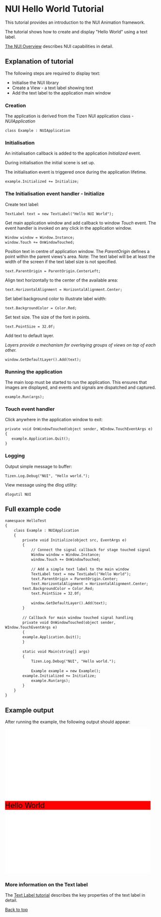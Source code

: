 <a name="0"></a>
# NUI Hello World Tutorial

This tutorial provides an introduction to the NUI Animation framework.

The tutorial shows how to create and display "Hello World" using a text label.

[The NUI Overview](NUIoverview.md) describes NUI capabilities in detail.

## Explanation of tutorial

The following steps are required to display text:

+ Initialise the NUI library
+ Create a View - a text label showing text
+ Add the text label to the application main window

### Creation

The application is derived from the Tizen NUI application class - _NUIApplication_

~~~{.cs}
class Example : NUIApplication
~~~

### Initialisation

An initialisation callback is added to the application _Initialized_ event.

During initialisation the initial scene is set up.

The initialisation event is triggered once during the application lifetime.

~~~{.cs}
example.Initialized += Initialize;
~~~

### The Initialisation event handler - Initialize

Create text label:

~~~{.cs}
TextLabel text = new TextLabel("Hello NUI World");
~~~

Get main application window and add callback to window _Touch_ event.
The event handler is invoked on any click in the application window.

~~~{.cs}
Window window = Window.Instance;
window.Touch += OnWindowTouched;
~~~

Position text in centre of application window. The _ParentOrigin_ defines a point
within the parent views's area. Note: The text label will be at least the
width of the screen if the text label size is not specified.

~~~{.cs}
text.ParentOrigin = ParentOrigin.CenterLeft;
~~~

Align text horizontally to the center of the available area:

~~~{.cs}
text.HorizontalAlignment = HorizontalAlignment.Center;
~~~

Set label background color to illustrate label width:

~~~{.cs}
text.BackgroundColor = Color.Red;
~~~

Set text size. The size of the font in points.

~~~{.cs}
text.PointSize = 32.0f;
~~~

Add text to default layer.

_Layers provide a mechanism for overlaying groups of views on top of each other._

~~~{.cs}
window.GetDefaultLayer().Add(text);
~~~

### Running the application

The main loop must be started to run the application. This ensures that images are displayed,
and events and signals are dispatched and captured.

~~~{.cs}
example.Run(args);
~~~

### Touch event handler

Click anywhere in the application window to exit:

~~~{.cs}
private void OnWindowTouched(object sender, WIndow.TouchEventArgs e)
{
   example.Application.Quit();
}
~~~

### Logging

Output simple message to buffer:

~~~{.cs}
Tizen.Log.Debug("NUI", "Hello world.");
~~~

View message using the dlog utility:

~~~
dlogutil NUI
~~~

## Full example code

~~~{.cs}
namespace HelloTest
{
    class Example : NUIApplication
    {
        private void Initialize(object src, EventArgs e)
        {
            // Connect the signal callback for stage touched signal
            Window window = Window.Instance;
            window.Touch += OnWindowTouched;

            // Add a simple text label to the main window
            TextLabel text = new TextLabel("Hello World");
            text.ParentOrigin = ParentOrigin.Center;
            text.HorizontalAlignment = HorizontalAlignment.Center;
	    text.BackgroundColor = Color.Red;
            text.PointSize = 32.0f;

            window.GetDefaultLayer().Add(text);
        }

        // Callback for main window touched signal handling
        private void OnWindowTouched(object sender, WIndow.TouchEventArgs e)
        {
	    example.Application.Quit();
        }

        static void Main(string[] args)
        {
            Tizen.Log.Debug("NUI", "Hello world.");

            Example example = new Example();
	    example.Initialized += Initialize;
            example.Run(args);
        }
    }
}
~~~

## Example output

After running the example, the following output should appear:

![ ](./Images/hello-world.png)

### More information on the Text label 

The [Text Label tutorial](text-label.md) describes the key properties of the text label in detail.

[Back to top](#0)

